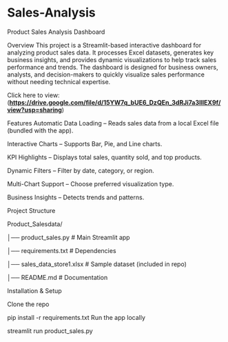 # Sales-Analysis

Product Sales Analysis Dashboard

Overview
This project is a Streamlit-based interactive dashboard for analyzing product sales data. It processes Excel datasets, generates key business insights, and provides dynamic visualizations to help track sales performance and trends. The dashboard is designed for business owners, analysts, and decision-makers to quickly visualize sales performance without needing technical expertise.

Click here to view: (**https://drive.google.com/file/d/15YW7q_bUE6_DzQEn_3dRJi7a3lllEX9f/view?usp=sharing**)

Features
Automatic Data Loading – Reads sales data from a local Excel file (bundled with the app).

Interactive Charts – Supports Bar, Pie, and Line charts.

KPI Highlights – Displays total sales, quantity sold, and top products.

Dynamic Filters – Filter by date, category, or region.

Multi-Chart Support – Choose preferred visualization type.

Business Insights – Detects trends and patterns.

Project Structure

Product_Salesdata/

│── product_sales.py        # Main Streamlit app

│── requirements.txt        # Dependencies

│── sales_data_store1.xlsx  # Sample dataset (included in repo)

│── README.md               # Documentation

Installation & Setup

Clone the repo

pip install -r requirements.txt
Run the app locally

streamlit run product_sales.py
